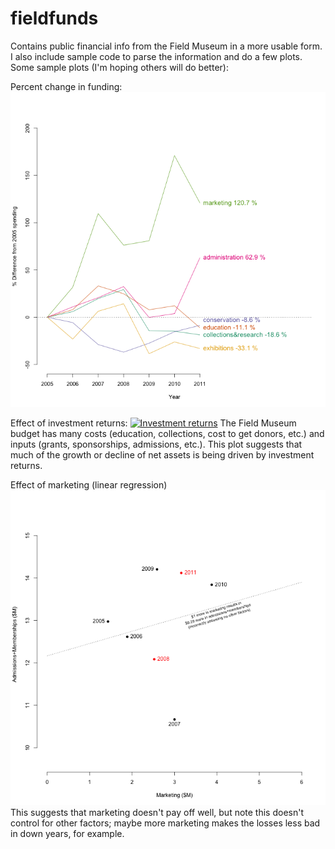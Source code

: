 fieldfunds
==========

Contains public financial info from the Field Museum in a more usable form. I also include sample code to parse the information and do a few plots. Some sample plots (I'm hoping others will do better):

Percent change in funding:
[![Percent change in funding](https://github.com/bomeara/fieldfunds/blob/master/PercentSpendingChange.png?raw=true)](#percentchange)

Effect of investment returns:
[![Investment returns](https://github.com/bomeara/fieldfunds/blob/master/AssetsVsInvestment.png.png?raw=true)](#investment)
The Field Museum budget has many costs (education, collections, cost to get donors, etc.) and inputs (grants, sponsorships, admissions, etc.). This plot suggests that much of the growth or decline of net assets is being driven by investment returns.


Effect of marketing (linear regression)
[![Marketing impact](https://github.com/bomeara/fieldfunds/blob/master/MarketingImpact.png?raw=true)](#marketing)
This suggests that marketing doesn't pay off well, but note this doesn't control for other factors; maybe more marketing makes the losses less bad in down years, for example.

